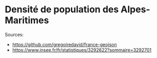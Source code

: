 Densité de population des Alpes-Maritimes
=========================================

Sources:

* https://github.com/gregoiredavid/france-geojson
* https://www.insee.fr/fr/statistiques/3292622?sommaire=3292701

